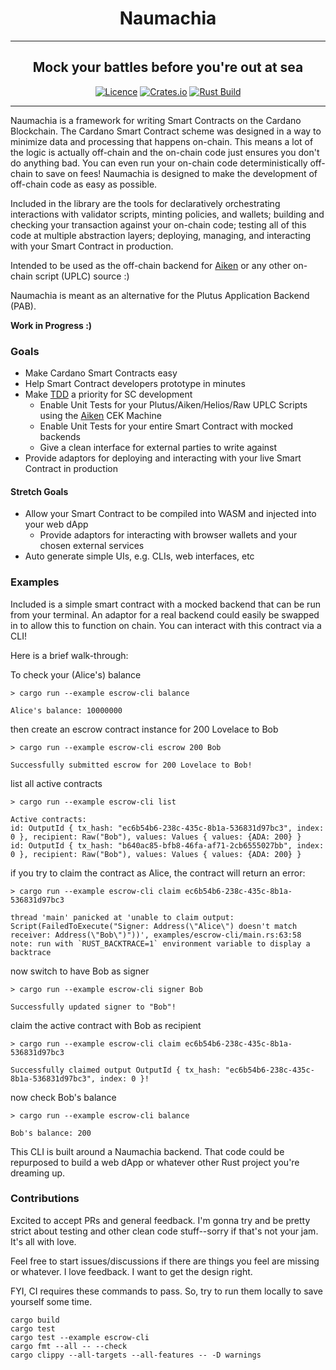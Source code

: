 <div align="center">
  <h1 align="center">Naumachia</h1>
  <hr />
    <h2 align="center" style="border-bottom: none">Mock your battles before you're out at sea</h2>

[![Licence](https://img.shields.io/github/license/MitchTurner/naumachia)](https://github.com/MitchTurner/naumachia/blob/main/LICENSE) 
[![Crates.io](https://img.shields.io/crates/v/naumachia)](https://crates.io/crates/naumachia)
[![Rust Build](https://github.com/MitchTurner/naumachia/actions/workflows/rust.yml/badge.svg?branch=master)](https://github.com/MitchTurner/naumachia/actions/workflows/rust.yml)

</div>

---

Naumachia is a framework for writing Smart Contracts on the Cardano Blockchain.
The Cardano Smart Contract scheme was designed in a way to minimize data and processing that happens on-chain.
This means a lot of the logic is actually off-chain and the on-chain code just ensures you don't do anything bad.
You can even run your on-chain code deterministically off-chain to save on fees!
Naumachia is designed to make the development of off-chain code as easy as possible. 

Included in the library are the tools for declaratively orchestrating interactions with validator scripts, 
minting policies, and wallets;
building and checking your transaction against your on-chain code;
testing all of this code at multiple abstraction layers;
deploying, managing, and interacting with your Smart Contract in production.

Intended to be used as the off-chain backend for [Aiken][1]
or any other on-chain script (UPLC) source :)

Naumachia is meant as an alternative for the Plutus Application Backend (PAB).

**Work in Progress :)**

### Goals
 - Make Cardano Smart Contracts easy
 - Help Smart Contract developers prototype in minutes
 - Make [TDD][2] a priority for SC development
   - Enable Unit Tests for your Plutus/Aiken/Helios/Raw UPLC Scripts using the [Aiken][1] CEK Machine
   - Enable Unit Tests for your entire Smart Contract with mocked backends
   - Give a clean interface for external parties to write against
 - Provide adaptors for deploying and interacting with your live Smart Contract in production
#### Stretch Goals
 - Allow your Smart Contract to be compiled into WASM and injected into your web dApp
   - Provide adaptors for interacting with browser wallets and your chosen external services
 - Auto generate simple UIs, e.g. CLIs, web interfaces, etc


### Examples
Included is a simple smart contract with a mocked backend that can be run from your terminal. An adaptor for a real
backend could easily be swapped in to allow this to function on chain. You can interact with this contract via a CLI! 

Here is a brief walk-through:

To check your (Alice's) balance
```
> cargo run --example escrow-cli balance

Alice's balance: 10000000
```

then create an escrow contract instance for 200 Lovelace to Bob
```
> cargo run --example escrow-cli escrow 200 Bob

Successfully submitted escrow for 200 Lovelace to Bob!
```

list all active contracts
```
> cargo run --example escrow-cli list

Active contracts:
id: OutputId { tx_hash: "ec6b54b6-238c-435c-8b1a-536831d97bc3", index: 0 }, recipient: Raw("Bob"), values: Values { values: {ADA: 200} }
id: OutputId { tx_hash: "b640ac85-bfb8-46fa-af71-2cb6555027bb", index: 0 }, recipient: Raw("Bob"), values: Values { values: {ADA: 200} }
```
if you try to claim the contract as Alice, the contract will return an error:
```
> cargo run --example escrow-cli claim ec6b54b6-238c-435c-8b1a-536831d97bc3

thread 'main' panicked at 'unable to claim output: Script(FailedToExecute("Signer: Address(\"Alice\") doesn't match receiver: Address(\"Bob\")"))', examples/escrow-cli/main.rs:63:58
note: run with `RUST_BACKTRACE=1` environment variable to display a backtrace
```

now switch to have Bob as signer
```
> cargo run --example escrow-cli signer Bob

Successfully updated signer to "Bob"!
```

claim the active contract with Bob as recipient
```
> cargo run --example escrow-cli claim ec6b54b6-238c-435c-8b1a-536831d97bc3

Successfully claimed output OutputId { tx_hash: "ec6b54b6-238c-435c-8b1a-536831d97bc3", index: 0 }!
```

now check Bob's balance
```
> cargo run --example escrow-cli balance

Bob's balance: 200
```
This CLI is built around a Naumachia backend. That code could be repurposed to build a web dApp or whatever other Rust
project you're dreaming up.

### Contributions
Excited to accept PRs and general feedback. 
I'm gonna try and be pretty strict about testing and other clean code stuff--sorry if that's not your jam. 
It's all with love.

Feel free to start issues/discussions if there are things you feel are missing or whatever.
I love feedback. I want to get the design right.

FYI, CI requires these commands to pass. So, try to run them locally to save yourself some time.
```
cargo build
cargo test
cargo test --example escrow-cli
cargo fmt --all -- --check
cargo clippy --all-targets --all-features -- -D warnings
```

[1]: https://github.com/txpipe/aiken
[2]: https://en.wikipedia.org/wiki/Test-driven_development
